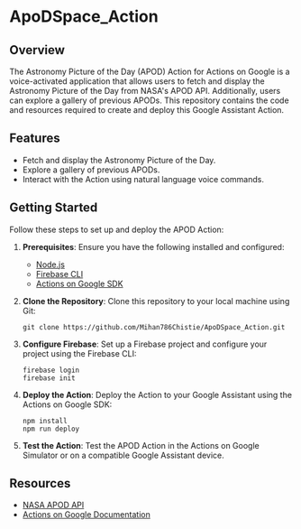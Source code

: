 # ApoDSpace_Action
## Overview

The Astronomy Picture of the Day (APOD) Action for Actions on Google is a voice-activated application that allows users to fetch and display the Astronomy Picture of the Day from NASA's APOD API. Additionally, users can explore a gallery of previous APODs. This repository contains the code and resources required to create and deploy this Google Assistant Action.

## Features

- Fetch and display the Astronomy Picture of the Day.
- Explore a gallery of previous APODs.
- Interact with the Action using natural language voice commands.

## Getting Started

Follow these steps to set up and deploy the APOD Action:

1. **Prerequisites**: Ensure you have the following installed and configured:

   - [Node.js](https://nodejs.org/)
   - [Firebase CLI](https://firebase.google.com/docs/cli)
   - [Actions on Google SDK](https://developers.google.com/assistant/conversational/quickstart)

2. **Clone the Repository**: Clone this repository to your local machine using Git:

   ```shell
   git clone https://github.com/Mihan786Chistie/ApoDSpace_Action.git

3. **Configure Firebase**: Set up a Firebase project and configure your project using the Firebase CLI:

    ```shell
    firebase login
    firebase init

4. **Deploy the Action**: Deploy the Action to your Google Assistant using the Actions on Google SDK:

    ```shell
    npm install
    npm run deploy

5. **Test the Action**: Test the APOD Action in the Actions on Google Simulator or on a compatible Google Assistant device.

## Resources

- [NASA APOD API](https://api.nasa.gov/)
- [Actions on Google Documentation](https://developers.google.com/assistant/docs)
